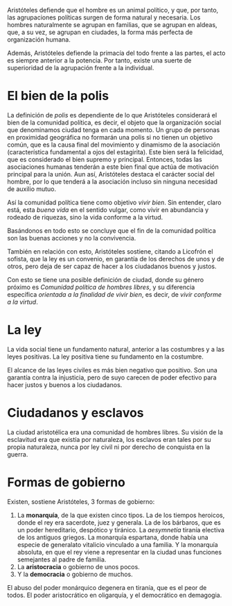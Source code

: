 Aristóteles defiende que el hombre es un animal político, y que, por tanto, las agrupaciones políticas surgen de forma natural y necesaria. Los hombres naturalmente se agrupan en familias, que se agrupan en aldeas, que, a su vez, se agrupan en ciudades, la forma más perfecta de organización humana.

Además, Aristóteles defiende la primacía del todo frente a las partes, el acto es siempre anterior a la potencia. Por tanto, existe una suerte de superioridad de la agrupación frente a la individual.

# El bien de la polis

La definición de *polis* es dependiente de lo que Aristóteles considerará el bien de la comunidad política, es decir, el objeto que la organización social que denominamos ciudad tenga en cada momento. Un grupo de personas en proximidad geográfica no formarán una polis si no tienen un objetivo común, que es la causa final del movimiento y dinamismo de la asociación (característica fundamental a ojos del estagirita). Este bien será la felicidad, que es considerado el bien supremo y principal. Entonces, todas las asociaciones humanas tenderán a este bien final que actúa de motivación principal para la unión. Aun así, Aristóteles destaca el carácter social del hombre, por lo que tenderá a la asociación incluso sin ninguna necesidad de auxilio mutuo.

Así la comunidad política tiene como objetivo *vivir bien*. Sin entender, claro está, esta *buena vida* en el sentido vulgar, como vivir en abundancia y rodeado de riquezas, sino la vida conforme a la virtud.

Basándonos en todo esto se concluye que el fin de la comunidad política son las buenas acciones y no la convivencia.

También en relación con esto, Aristóteles sostiene, citando a Licofrón el sofista, que la ley es un convenio, en garantía de los derechos de unos y de otros, pero deja de ser capaz de hacer a los ciudadanos buenos y justos.

Con esto se tiene una posible definición de ciudad, donde su género próximo es *Comunidad política de hombres libres*, y su diferencia específica *orientada a la finalidad de vivir bien*, es decir, de *vivir conforme a la virtud*.


# La ley

La vida social tiene un fundamento natural, anterior a las costumbres y a las leyes positivas. La ley positiva tiene su fundamento en la costumbre.

El alcance de las leyes civiles es más bien negativo que positivo. Son una garantía contra la injusticia, pero de suyo carecen de poder efectivo para hacer justos y buenos a los ciudadanos.

# Ciudadanos y esclavos

La ciudad aristotélica era una comunidad de hombres libres. Su visión de la esclavitud era que existía por naturaleza, los esclavos eran tales por su propia naturaleza, nunca por ley civil ni por derecho de conquista en la guerra.

# Formas de gobierno

Existen, sostiene Aristóteles, 3 formas de gobierno:
1. La **monarquía**, de la que existen cinco tipos. La de los tiempos heroicos, donde el rey era sacerdote, juez y generala. La de los bárbaros, que es un poder hereditario, despótico y tiránico. La *aesymnetía* tiranía electiva de los antiguos griegos. La monarquía espartana, donde había una especie de generalato vitalicio vinculado a una familia. Y la monarquía absoluta, en que el rey viene a representar en la ciudad unas funciones semejantes al padre de familia.
2. La **aristocracia** o gobierno de unos pocos.
3. Y la **democracia** o gobierno de muchos.

El abuso del poder monárquico degenera en tiranía, que es el peor de todos. El poder aristocrático en oligarquía, y el democrático en demagogia.